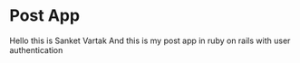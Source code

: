 # Post App

Hello this is Sanket Vartak
And this is my post app in ruby on rails with user authentication
